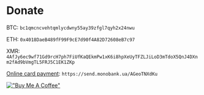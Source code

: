 # Donate

BTC: `bc1qmcncvehtqmlycdwny55ay39zfgl7qyh2x24nwu`

ETH: `0x4018DaeB489fF99F9cE7d90f4A82D72608eB7c97`

XMR: `4AfJy6ec9wf71Gd9rcH7ph7FiUfKaQEkmPw1xK6i8hpXeUyTFZLJiLoD3mTdoX5QnJ4DXnm2fAd9bVmgTL5FRJ5C1EK1ZKp`

[Online card payment](https://send.monobank.ua/AGeoTNXdKu): `https://send.monobank.ua/AGeoTNXdKu`

[!["Buy Me A Coffee"](https://www.buymeacoffee.com/assets/img/custom_images/orange_img.png)](https://www.buymeacoffee.com/0x77dev)

